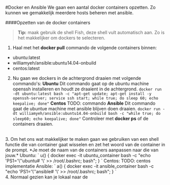 #Docker en Ansible
We gaan een aantal docker containers opzetten. Zo kunnen we gemakkelijk meerdere hosts beheren met ansible.

####Opzetten van de docker containers
>**Tip:** maak gebruik de shell Fish, deze shell vult automatisch aan. Zo is het makkelijker om dockers te selecteren.

1. Haal met het **docker pull** commando de volgende containers binnen: 
- ubuntu:latest 
- williamyeh/ansible:ubuntu14.04-onbuild
- centos:latest

2. Nu gaan we dockers in de achtergrond draaien met volgende commando's:
**Ubuntu**
Dit commando gaat op de ubuntu machine openssh installeren en houdt ze draaient in de achtergrond.
`
docker run -dt ubuntu:latest bash -c "apt-get update; apt-get install -y openssh-server; service ssh start; while true; do sleep 60; echo keepalive; done"
`
**Centos**
TODO: commando
**Ansible**
Dit commando gaat de ubuntue machine met ansible blijven doen draaien.
`
docker run -dt williamyeh/ansible:ubuntu14.04-onbuild bash -c "while true; do sleep60; echo keepalive; done"
`
Controleer met **docker ps** of de containers draaien.
<br>
3. Om het ons wat makkelijker te maken gaan we gebruiken van een shell functie die van container gaat wisselen en zet het woord van de container in de prompt.
*Je moet de naam van de containers aanpassen naar die van jouw.*
Ubuntu: 
`
u() {  docker exec -it ubuntu_container bash -c "echo 'PS1='\''ubuntu# '\' >> /root/.bashrc; bash";  }
`
Centos:
TODO: centos implementatie
Ansible:
` 
a() {  docker exec -it ansible_container bash -c "echo 'PS1='\''ansible# '\' >> /root/.bashrc; bash";  }
`
<br>
4. Normaal gezien kan je lokaal naar de 
